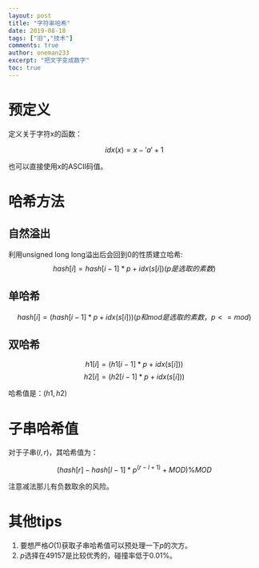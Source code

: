 ```yaml
---
layout: post
title: "字符串哈希"
date: 2019-08-18
tags: ["旧","技术"]
comments: true
author: oneman233
excerpt: "把文字变成数字"
toc: true
---
```


# 预定义

定义关于字符x的函数：

$$idx(x)=x-'a'+1$$

也可以直接使用x的ASCII码值。

# 哈希方法

## 自然溢出

利用unsigned long long溢出后会回到0的性质建立哈希:
$$hash[i]=hash[i-1]*p+idx(s[i])(p是选取的素数)$$


## 单哈希

$$hash[i]=(hash[i-1]*p+idx(s[i]))(p和mod是选取的素数，p<=mod)%mod$$

## 双哈希

$$h1[i]=(h1[i-1]*p+idx(s[i]))%mod1$$
$$h2[i]=(h2[i-1]*p+idx(s[i]))%mod2$$

哈希值是：$(h1,h2)$

# 子串哈希值

对于子串$(l,r)$，其哈希值为：

$$(hash[r]-hash[l-1]*p^{(r-l+1)}+MOD) \% {MOD}$$

注意减法那儿有负数取余的风险。

# 其他tips

1. 要想严格$O(1)$获取子串哈希值可以预处理一下$p$的次方。
2. $p$选择在$49157$是比较优秀的，碰撞率低于$0.01\%$。